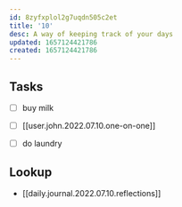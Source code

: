 ```yaml
---
id: 8zyfxplol2g7uqdn505c2et
title: '10'
desc: A way of keeping track of your days
updated: 1657124421786
created: 1657124421786
---
```


## Tasks
- [ ] buy milk
- [ ] [[user.john.2022.07.10.one-on-one]]

- [ ] do laundry

## Lookup
- [[daily.journal.2022.07.10.reflections]]

